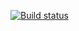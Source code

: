 [![Build status](https://ci.appveyor.com/api/projects/status/6s3m5gi7d8p0u69i?svg=true)](https://ci.appveyor.com/project/01632551/bdd)
